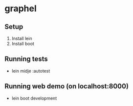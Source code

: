# graphel

## Setup

1. Install lein
2. Install boot

## Running tests

* lein midje :autotest


## Running web demo (on localhost:8000)

* lein boot development


